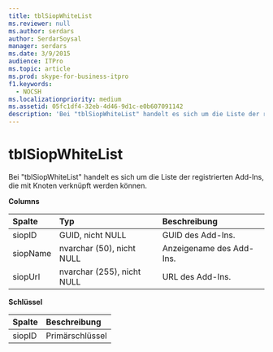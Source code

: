 ```yaml
---
title: tblSiopWhiteList
ms.reviewer: null
ms.author: serdars
author: SerdarSoysal
manager: serdars
ms.date: 3/9/2015
audience: ITPro
ms.topic: article
ms.prod: skype-for-business-itpro
f1.keywords:
  - NOCSH
ms.localizationpriority: medium
ms.assetid: 05fc1df4-32eb-4d46-9d1c-e0b607091142
description: 'Bei "tblSiopWhiteList" handelt es sich um die Liste der registrierten Add-Ins, die mit Knoten verknüpft werden können.'
---
```


# <a name="tblsiopwhitelist"></a>tblSiopWhiteList
 
Bei "tblSiopWhiteList" handelt es sich um die Liste der registrierten Add-Ins, die mit Knoten verknüpft werden können.
  
**Columns**

|**Spalte**|**Typ**|**Beschreibung**|
|:-----|:-----|:-----|
|siopID  <br/> |GUID, nicht NULL  <br/> |GUID des Add-Ins.  <br/> |
|siopName  <br/> |nvarchar (50), nicht NULL  <br/> |Anzeigename des Add-Ins.  <br/> |
|siopUrl  <br/> |nvarchar (255), nicht NULL  <br/> |URL des Add-Ins.  <br/> |
   
**Schlüssel**

|**Spalte**|**Beschreibung**|
|:-----|:-----|
|siopID  <br/> |Primärschlüssel  <br/> |
   

